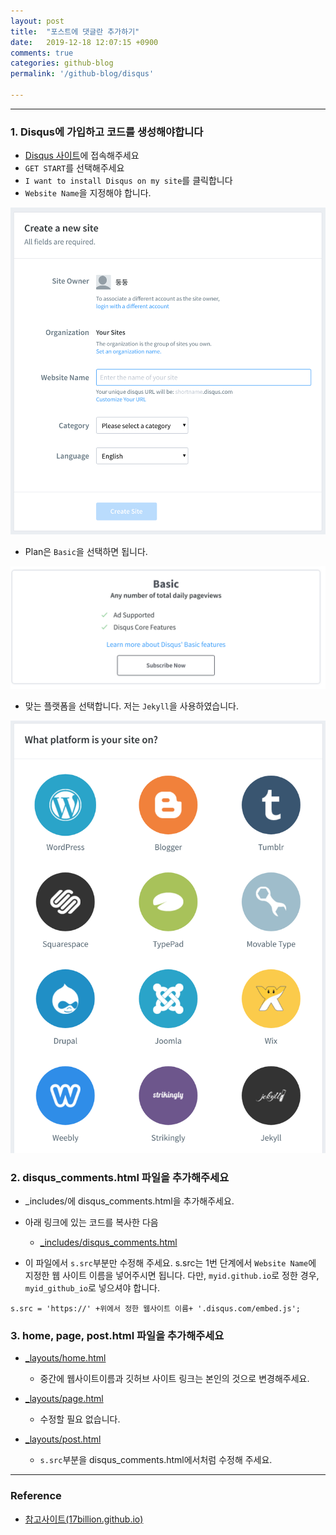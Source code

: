 ```yaml
---
layout: post
title:  "포스트에 댓글란 추가하기"
date:   2019-12-18 12:07:15 +0900
comments: true
categories: github-blog
permalink: '/github-blog/disqus'

---
```


---

### 1. Disqus에 가입하고 코드를 생성해야합니다

- <a href="https://disqus.com/">Disqus 사이트</a>에 접속해주세요
- ``GET START``를 선택해주세요
- ``I want to install Disqus on my site``를 클릭합니다
- ``Website Name``을 지정해야 합니다.

<img src="../assets/img/disqus1.png">

- Plan은 ``Basic``을 선택하면 됩니다.

<img src="../assets/img/disqus2.png">

- 맞는 플랫폼을 선택합니다. 저는 ``Jekyll``을 사용하였습니다.

<img src="../assets/img/disqus3.png">



### 2. disqus_comments.html 파일을 추가해주세요

- _includes/에 disqus_comments.html을 추가해주세요. 
- 아래 링크에 있는 코드를 복사한 다음
    - <a href="https://raw.githubusercontent.com/floating218/floating218.github.io/master/_includes/disqus_comments.html">_includes/disqus_comments.html</a>

- 이 파일에서 ``s.src``부분만 수정해 주세요. s.src는 1번 단계에서 ``Website Name``에 지정한 웹 사이트 이름을 넣어주시면 됩니다. 다만, ``myid.github.io``로 정한 경우, ``myid_github_io``로 넣으셔야 합니다.

```
s.src = 'https://' +위에서 정한 웹사이트 이름+ '.disqus.com/embed.js';
```


### 3. home, page, post.html 파일을 추가해주세요


- <a href="https://raw.githubusercontent.com/indigo218/indigo218.github.io/master/_layouts/home.html">_layouts/home.html</a>
    - 중간에 웹사이트이름과 깃허브 사이트 링크는 본인의 것으로 변경해주세요.

- <a href="https://raw.githubusercontent.com/indigo218/indigo218.github.io/master/_layouts/page.html">_layouts/page.html</a>
    - 수정할 필요 없습니다.

- <a href="https://raw.githubusercontent.com/indigo218/indigo218.github.io/master/_layouts/post.html">_layouts/post.html</a>
    - ``s.src``부분을 disqus_comments.html에서처럼 수정해 주세요.




---



### Reference 

- <a href="https://17billion.github.io/jekyll/disqus/reply/2017/06/01/jekyll_disqus.html"> 참고사이트(17billion.github.io) </a>